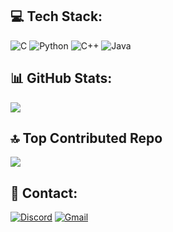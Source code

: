 ## 💻 Tech Stack:
![C](https://img.shields.io/badge/c-%2300599C.svg?style=for-the-badge&logo=c&logoColor=white)
![Python](https://img.shields.io/badge/python-3670A0?style=for-the-badge&logo=python&logoColor=ffdd54)
![C++](https://img.shields.io/badge/c++-%2300599C.svg?style=for-the-badge&logo=c%2B%2B&logoColor=white) 
![Java](https://img.shields.io/badge/java-%23ED8B00.svg?style=for-the-badge&logo=openjdk&logoColor=white)

## 📊 GitHub Stats:
![](https://github-readme-streak-stats.herokuapp.com/?user=ShadyGeek&theme=radical&hide_border=false)<br/>

## 🔝 Top Contributed Repo
![](https://github-contributor-stats.vercel.app/api?username=ShadyGeek&limit=5&theme=radical&combine_all_yearly_contributions=true)

## 🤙 Contact:
[![Discord](https://img.shields.io/badge/Discord-%237289DA.svg?logo=discord&logoColor=white)](https://discordapp.com/users/758479160800182302)
[![Gmail](https://img.shields.io/badge/Gmail-%23D14836.svg?logo=gmail&logoColor=white)](mailto:stoukoyannis7@gmail.com)
